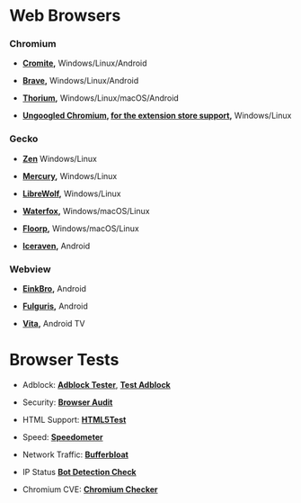 # Web Browsers

### Chromium
- **[Cromite](https://github.com/uazo/cromite),** Windows/Linux/Android

- **[Brave](https://github.com/brave/brave-browser),** Windows/Linux/Android

- **[Thorium](https://github.com/Alex313031/Thorium),** Windows/Linux/macOS/Android

- **[Ungoogled Chromium](https://ungoogled-software.github.io/ungoogled-chromium-binaries/), [for the extension store support](https://github.com/NeverDecaf/chromium-web-store),** Windows/Linux

### Gecko

- **[Zen](https://github.com/zen-browser/desktop)** Windows/Linux

- **[Mercury](https://github.com/Alex313031/Mercury),** Windows/Linux

- **[LibreWolf](https://librewolf.net/),** Windows/Linux

- **[Waterfox](https://www.waterfox.net/),** Windows/macOS/Linux

- **[Floorp](https://github.com/Floorp-Projects/Floorp),** Windows/macOS/Linux

- **[Iceraven](https://github.com/fork-maintainers/iceraven-browser),** Android

### Webview

- **[EinkBro](https://github.com/plateaukao/einkbro),** Android

- **[Fulguris](https://github.com/Slion/Fulguris),** Android

- **[Vita](https://github.com/mehmetumit/VitaBrowser),** Android TV

# Browser Tests

- Adblock: **[Adblock Tester](https://adblock-tester.com/)**, **[Test Adblock](https://adblock.turtlecute.org/)**

- Security: **[Browser Audit](https://browseraudit.com/)**

- HTML Support: **[HTML5Test](https://html5test.co/)**

- Speed: **[Speedometer](https://browserbench.org/Speedometer2.1/)**

- Network Traffic: **[Bufferbloat](https://www.waveform.com/tools/bufferbloat)**

- IP Status **[Bot Detection Check](https://www.ipqualityscore.com/bot-management/bot-detection-check)**

- Chromium CVE: **[Chromium Checker](https://chromiumchecker.com/)**
